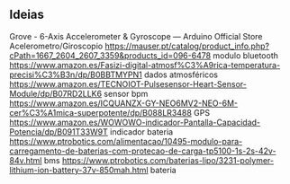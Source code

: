 ## Ideias

Grove - 6-Axis Accelerometer & Gyroscope — Arduino Official Store	  	Acelerometro/Giroscopio	
https://mauser.pt/catalog/product_info.php?cPath=1667_2604_2607_3359&products_id=096-6478	 	modulo bluetooth	
https://www.amazon.es/Fasizi-digital-atmosf%C3%A9rica-temperatura-precisi%C3%B3n/dp/B0BBTMYPN1	dados atmosféricos	
https://www.amazon.es/TECNOIOT-Pulsesensor-Heart-Sensor-Module/dp/B07RD2LLK6	sensor bpm	
https://www.amazon.es/ICQUANZX-GY-NEO6MV2-NEO-6M-cer%C3%A1mica-superpotente/dp/B088LR3488		GPS	
https://www.amazon.es/WOWOWO-indicador-Pantalla-Capacidad-Potencia/dp/B091T33W9T		indicador bateria	
https://www.ptrobotics.com/alimentacao/10495-modulo-para-carregamento-de-baterias-com-protecao-de-carga-tp5100-1s-2s-42v-84v.html	bms	
https://www.ptrobotics.com/baterias-lipo/3231-polymer-lithium-ion-battery-37v-850mah.html		bateria	



